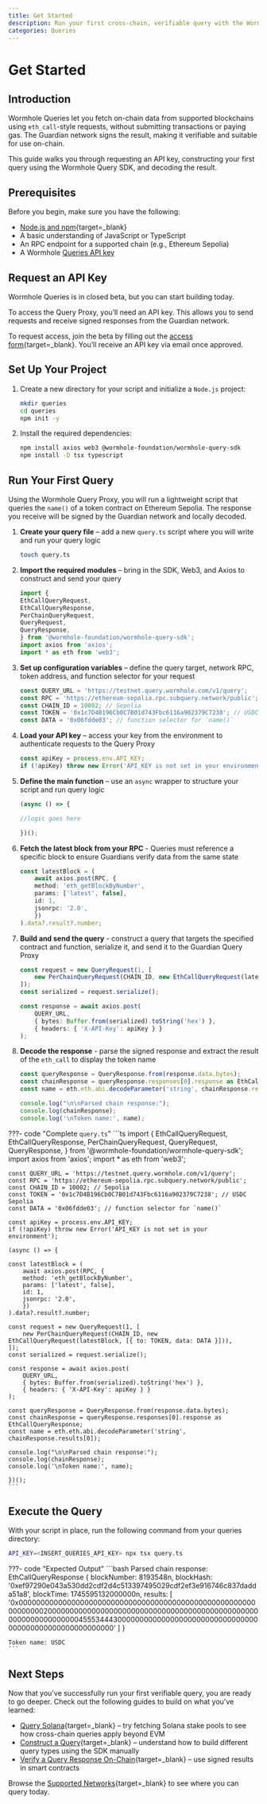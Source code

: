 ```yaml
---
title: Get Started
description: Run your first cross-chain, verifiable query with the Wormhole Queries SDK and Proxy, using eth_call to fetch token metadata.
categories: Queries
---
```


# Get Started

## Introduction

Wormhole Queries let you fetch on-chain data from supported blockchains using `eth_call`-style requests, without submitting transactions or paying gas. The Guardian network signs the result, making it verifiable and suitable for use on-chain.

This guide walks you through requesting an API key, constructing your first query using the Wormhole Query SDK, and decoding the result.

## Prerequisites

Before you begin, make sure you have the following:

 - [Node.js and npm](https://docs.npmjs.com/downloading-and-installing-node-js-and-npm){target=\_blank} 
 - A basic understanding of JavaScript or TypeScript
 - An RPC endpoint for a supported chain (e.g., Ethereum Sepolia)
 - A Wormhole [Queries API key](#request-an-api-key)

## Request an API Key

Wormhole Queries is in closed beta, but you can start building today.

To access the Query Proxy, you’ll need an API key. This allows you to send requests and receive signed responses from the Guardian network.

To request access, join the beta by filling out the [access form](https://forms.clickup.com/45049775/f/1aytxf-10244/JKYWRUQ70AUI99F32Q){target=\_blank}. You’ll receive an API key via email once approved.

## Set Up Your Project

1. Create a new directory for your script and initialize a `Node.js` project:

    ```bash
    mkdir queries
    cd queries
    npm init -y
    ```

2. Install the required dependencies:

    ```bash
    npm install axios web3 @wormhole-foundation/wormhole-query-sdk
    npm install -D tsx typescript
    ```

## Run Your First Query

Using the Wormhole Query Proxy, you will run a lightweight script that queries the `name()` of a token contract on Ethereum Sepolia. The response you receive will be signed by the Guardian network and locally decoded.

1. **Create your query file** – add a new `query.ts` script where you will write and run your query logic

    ```bash
    touch query.ts
    ```

2. **Import the required modules** – bring in the SDK, Web3, and Axios to construct and send your query

    ```typescript
    import {
    EthCallQueryRequest,
    EthCallQueryResponse,
    PerChainQueryRequest,
    QueryRequest,
    QueryResponse,
    } from '@wormhole-foundation/wormhole-query-sdk';
    import axios from 'axios';
    import * as eth from 'web3';
    ```

3.  **Set up configuration variables** – define the query target, network RPC, token address, and function selector for your request

    ```ts
    const QUERY_URL = 'https://testnet.query.wormhole.com/v1/query';
    const RPC = 'https://ethereum-sepolia.rpc.subquery.network/public';
    const CHAIN_ID = 10002; // Sepolia
    const TOKEN = '0x1c7D4B196Cb0C7B01d743Fbc6116a902379C7238'; // USDC Contract on Sepolia
    const DATA = '0x06fdde03'; // function selector for `name()`
    ```

4. **Load your API key** – access your key from the environment to authenticate requests to the Query Proxy

    ```ts
    const apiKey = process.env.API_KEY;
    if (!apiKey) throw new Error('API_KEY is not set in your environment');
    ```

5. **Define the main function** – use an `async` wrapper to structure your script and run query logic

    ```ts
    (async () => {

    //logic goes here
    
    })();
    ```

6. **Fetch the latest block from your RPC** - Queries must reference a specific block to ensure Guardians verify data from the same state

    ```ts
    const latestBlock = (
        await axios.post(RPC, {
        method: 'eth_getBlockByNumber',
        params: ['latest', false],
        id: 1,
        jsonrpc: '2.0',
        })
    ).data?.result?.number;
    ```

7. **Build and send the query** - construct a query that targets the specified contract and function, serialize it, and send it to the Guardian Query Proxy

    ```ts
    const request = new QueryRequest(1, [
        new PerChainQueryRequest(CHAIN_ID, new EthCallQueryRequest(latestBlock, [{ to: TOKEN, data: DATA }])),
    ]);
    const serialized = request.serialize();

    const response = await axios.post(
        QUERY_URL,
        { bytes: Buffer.from(serialized).toString('hex') },
        { headers: { 'X-API-Key': apiKey } }
    );
    ```

8. **Decode the response** - parse the signed response and extract the result of the `eth_call` to display the token name

    ```ts
    const queryResponse = QueryResponse.from(response.data.bytes);
    const chainResponse = queryResponse.responses[0].response as EthCallQueryResponse;
    const name = eth.eth.abi.decodeParameter('string', chainResponse.results[0]);

    console.log("\n\nParsed chain response:");
    console.log(chainResponse);
    console.log('\nToken name:', name);
    ```

???- code "Complete `query.ts`"
    ```ts
    import {
    EthCallQueryRequest,
    EthCallQueryResponse,
    PerChainQueryRequest,
    QueryRequest,
    QueryResponse,
    } from '@wormhole-foundation/wormhole-query-sdk';
    import axios from 'axios';
    import * as eth from 'web3';

    const QUERY_URL = 'https://testnet.query.wormhole.com/v1/query';
    const RPC = 'https://ethereum-sepolia.rpc.subquery.network/public';
    const CHAIN_ID = 10002; // Sepolia
    const TOKEN = '0x1c7D4B196Cb0C7B01d743Fbc6116a902379C7238'; // USDC Sepolia
    const DATA = '0x06fdde03'; // function selector for `name()`

    const apiKey = process.env.API_KEY;
    if (!apiKey) throw new Error('API_KEY is not set in your environment');

    (async () => {

    const latestBlock = (
        await axios.post(RPC, {
        method: 'eth_getBlockByNumber',
        params: ['latest', false],
        id: 1,
        jsonrpc: '2.0',
        })
    ).data?.result?.number;

    const request = new QueryRequest(1, [
        new PerChainQueryRequest(CHAIN_ID, new EthCallQueryRequest(latestBlock, [{ to: TOKEN, data: DATA }])),
    ]);
    const serialized = request.serialize();

    const response = await axios.post(
        QUERY_URL,
        { bytes: Buffer.from(serialized).toString('hex') },
        { headers: { 'X-API-Key': apiKey } }
    );

    const queryResponse = QueryResponse.from(response.data.bytes);
    const chainResponse = queryResponse.responses[0].response as EthCallQueryResponse;
    const name = eth.eth.abi.decodeParameter('string', chainResponse.results[0]);

    console.log("\n\nParsed chain response:");
    console.log(chainResponse);
    console.log('\nToken name:', name);

    })();
    ```

## Execute the Query

With your script in place, run the following command from your queries directory:

```bash
API_KEY=<INSERT_QUERIES_API_KEY> npx tsx query.ts
```

???- code "Expected Output"
    ```bash
    Parsed chain response:
    EthCallQueryResponse {
    blockNumber: 8193548n,
    blockHash: '0xef97290e043a530dd2cdf2d4c513397495029cdf2ef3e916746c837dadda51a8',
    blockTime: 1745595132000000n,
    results: [
        '0x000000000000000000000000000000000000000000000000000000000000002000000000000000000000000000000000000000000000000000000000000000045553444300000000000000000000000000000000000000000000000000000000'
    ]
    }

    Token name: USDC
    ```

## Next Steps

Now that you've successfully run your first verifiable query, you are ready to go deeper. Check out the following guides to build on what you've learned:

 - [Query Solana](https://github.com/wormhole-foundation/demo-queries-ts/blob/main/src/query_solana_stake_pool.ts){target=\_blank} – try fetching Solana stake pools to see how cross-chain queries apply beyond EVM
 - [Construct a Query](){target=\_blank} – understand how to build different query types using the SDK manually
 - [Verify a Query Response On-Chain](){target=\_blank} – use signed results in smart contracts

Browse the [Supported Networks](){target=\_blank} to see where you can query today.

